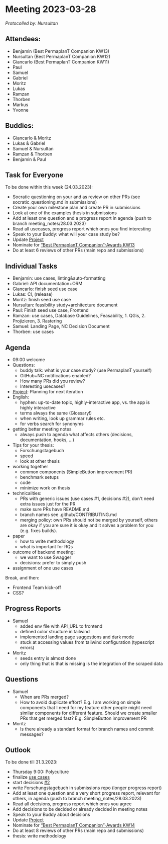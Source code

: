 # Meeting 2023-03-28

_Protocolled by: Nursultan_

## Attendees:

-   Benjamin  (Best PermaplanT Companion KW13)
-   Nursultan (Best PermaplanT Companion KW12)
-   Giancarlo (Best PermaplanT Companion KW11)
-   Paul
-   Samuel
-   Gabriel
-   Moritz
-   Lukas
-   Ramzan
-   Thorben
-   Markus
-   Yvonne

## Buddies:

-   Giancarlo & Moritz
-   Lukas & Gabriel
-   Samuel & Nursultan
-   Ramzan & Thorben
-   Benjamin & Paul

## Task for Everyone

To be done within this week (24.03.2023):

-   Socratic questioning on your and as review on other PRs (see socratic_questioning.md in submissions)
-   Create your own milestone plan and create PR in submissions
-   Look at one of the examples thesis in submissions
-   Add at least one question and a progress report in agenda (push to branch meeting_notes/28.03.2023)
-   Read all usecases, progress report which ones you find interesting
-   Speak to your Buddy: what will your case study be?
-   Update [Project](https://github.com/orgs/ElektraInitiative/projects/4/)
-   Nominate for [“Best PermaplanT Companion”-Awards KW13](https://nextcloud.markus-raab.org/nextcloud/index.php/apps/polls/vote/8)
-   Do at least 6 reviews of other PRs (main repo and submissions)

## Individual Tasks

-   Benjamin: use cases, linting&auto-formatting
-   Gabriel: API documentation+ORM
-   Giancarlo: finish seed use case
-   Lukas: CI, (release)
-   Moritz: finish seed use case
-   Nursultan: feasibility study+architecture document
-   Paul: Finish seed use case, Frontend
-   Ramzan: use cases, Database Guidelines, Feasability, 1. QGis, 2. Projizieren, 3. Rastering
-   Samuel: Landing Page, NC Decision Document
-   Thorben: use cases

## Agenda

-   09:00 welcome
-   Questions:
    -   buddy talk: what is your case study? (use PermaplanT yourself)
    -   GitHub+NC notifications enabled?
    -   How many PRs did you review?
    -   Interesting usecases?
-   [Project](https://github.com/orgs/ElektraInitiative/projects/4/): Planning for next iteration
-   English:
    -   hyphen: up-to-date topic, highly-interactive app, vs. the app is highly interactive
    -   terms always the same (Glossary!)
    -   when writing, look up grammar rules etc.
    -   for verbs search for synonyms
-   getting better meeting notes
    -   always push to agenda what affects others (decisions, documentation, hooks, ...)
-   Tips for your thesis:
    -   Forschungstagebuch
    -   speed
    -   look at other thesis
-   working together
    -   common components (SimpleButton improvement PR)
    -   benchmark setups
    -   code
    -   minimize work on thesis
-   technicalities:
    -   PRs with generic issues (use cases #1, decisions #2), don't need extra issues just for the PR
    -   make sure PRs have README.md
    -   branch names see .github/CONTRIBUTING.md
    -   merging policy: own PRs should not be merged by yourself, others are okay if you are sure it is okay and it solves a problem for you (e.g. fixes builds).
-   paper
    -   how to write methodology
    -   what is important for RQs
-   outcome of backend meeting:
    -   we want to use Swagger
    -   decisions: prefer to simply push
-   assignment of one use cases

Break, and then:

-   Frontend Team kick-off
-   CSS?

## Progress Reports

-   Samuel
    -   added env file with API_URL to frontend
    -   defined color structure in tailwind
    -   implemented landing page suggestions and dark mode
    -   stuck at accessing values from tailwind configuration (typescript errors)
-   Moritz
    -   seeds entry is almost done
    -   only thing that is that is missing is the integration of the scraped data

## Questions

-   Samuel
    -   When are PRs merged?
    -   How to avoid duplicate effort? 
        E.g. I am working on simple components that I need for my feature other people might need similar components for different feature.
        Should we create smaller PRs that get merged fast? E.g. SimpleButton improvement PR
-   Moritz
    -   Is there already a standard format for branch names and commit messages?

## Outlook

To be done till 31.3.2023:

-   Thursday 9:00: Polyculture
-   finalize [use cases](https://github.com/ElektraInitiative/PermaplanT/issues/1)
-   start decisions [#2](https://github.com/ElektraInitiative/PermaplanT/issues/2)
-   write Forschungstagebuch in submissions repo (longer progress report)
-   Add at least one question and a very short progress report, relevant for others, in agenda (push to branch meeting_notes/28.03.2023)
-   Read all decisions, progress report which ones you agree
-   Add decisions to be decided or already decided in meeting notes
-   Speak to your Buddy about decisions
-   Update [Project](https://github.com/orgs/ElektraInitiative/projects/4/)
-   Nominate for [“Best PermaplanT Companion”-Awards KW14](https://nextcloud.markus-raab.org/nextcloud/index.php/apps/polls/vote/9)
-   Do at least 8 reviews of other PRs (main repo and submissions)
-   thesis: write methodology

